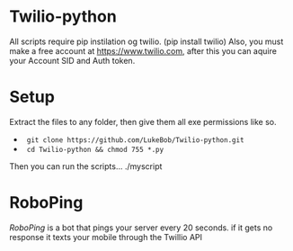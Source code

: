# Twilio-python

All scripts require pip instilation og twilio. (pip install twilio) 
Also, you must make a free account at https://www.twilio.com, after this you can aquire your Account SID and Auth token.

# Setup  

Extract the files to any folder, then give them all exe permissions like so.

* ``` git clone https://github.com/LukeBob/Twilio-python.git```
* ``` cd Twilio-python && chmod 755 *.py```
 
Then you can run the scripts...   ./myscript 

# RoboPing

*RoboPing* is a bot that pings your server every 20 seconds. if it gets no response it texts your mobile through the Twillio API

